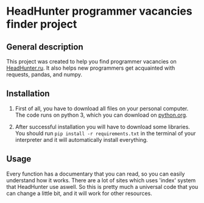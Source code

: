 # HeadHunter programmer vacancies finder project

## General description

This project was created to help you find programmer vacancies on [HeadHunter.ru](https://hh.ru/).
It also helps new programmers get acquainted with requests, pandas, and numpy.

## Installation

1. First of all, you have to download all files on your personal computer. The code runs on python 3,
 which you can download on [python.org](https://www.python.org/downloads/).
 
2. After successful installation you will have to download some libraries.
You should run `pip install -r requirements.txt` in the terminal of your interpreter and it will automatically install everything.
   
## Usage

Every function has a documentary that you can read, so you can easily understand how it works. There are a lot of sites which uses 'index' system
that HeadHunter use aswell. So this is pretty much a universal code that you can change a little bit, and it will work for other resources.
